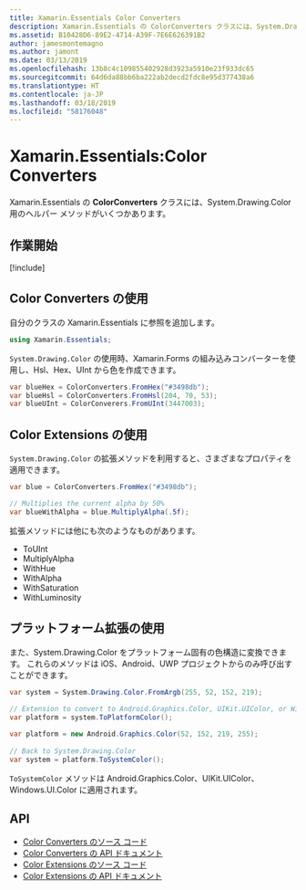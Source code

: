 ```yaml
---
title: Xamarin.Essentials Color Converters
description: Xamarin.Essentials の ColorConverters クラスには、System.Drawing.Color と併用できるヘルパー メソッドと拡張メソッドがいくつかあります。
ms.assetid: B10428D6-89E2-4714-A39F-7E6E626391B2
author: jamesmontemagno
ms.author: jamont
ms.date: 03/13/2019
ms.openlocfilehash: 13b8c4c109855402928d3923a5910e23f933dc65
ms.sourcegitcommit: 64d6da88bb6ba222ab2decd2fdc8e95d377438a6
ms.translationtype: HT
ms.contentlocale: ja-JP
ms.lasthandoff: 03/18/2019
ms.locfileid: "58176048"
---
```

# <a name="xamarinessentials-color-converters"></a>Xamarin.Essentials:Color Converters

Xamarin.Essentials の **ColorConverters** クラスには、System.Drawing.Color 用のヘルパー メソッドがいくつかあります。

## <a name="get-started"></a>作業開始

[!include[](~/essentials/includes/get-started.md)]

## <a name="using-color-converters"></a>Color Converters の使用

自分のクラスの Xamarin.Essentials に参照を追加します。

```csharp
using Xamarin.Essentials;
```

`System.Drawing.Color` の使用時、Xamarin.Forms の組み込みコンバーターを使用し、Hsl、Hex、UInt から色を作成できます。

```csharp
var blueHex = ColorConverters.FromHex("#3498db");
var blueHsl = ColorConverters.FromHsl(204, 70, 53);
var blueUInt = ColorConverers.FromUInt(3447003);
```

## <a name="using-color-extensions"></a>Color Extensions の使用

`System.Drawing.Color` の拡張メソッドを利用すると、さまざまなプロパティを適用できます。

```csharp
var blue = ColorConverters.FromHex("#3498db");

// Multiplies the current alpha by 50%
var blueWithAlpha = blue.MultiplyAlpha(.5f);
```

拡張メソッドには他にも次のようなものがあります。

* ToUInt
* MultiplyAlpha
* WithHue
* WithAlpha
* WithSaturation
* WithLuminosity


## <a name="using-platform-extensions"></a>プラットフォーム拡張の使用

また、System.Drawing.Color をプラットフォーム固有の色構造に変換できます。 これらのメソッドは iOS、Android、UWP プロジェクトからのみ呼び出すことができます。

```csharp
var system = System.Drawing.Color.FromArgb(255, 52, 152, 219);
 
// Extension to convert to Android.Graphics.Color, UIKit.UIColor, or Windows.UI.Color
var platform = system.ToPlatformColor();
```


```csharp
var platform = new Android.Graphics.Color(52, 152, 219, 255);
 
// Back to System.Drawing.Color
var system = platform.ToSystemColor();
```

`ToSystemColor` メソッドは Android.Graphics.Color、UIKit.UIColor、Windows.UI.Color に適用されます。


## <a name="api"></a>API

- [Color Converters のソース コード](https://github.com/xamarin/Essentials/tree/master/Xamarin.Essentials/Types/ColorConverters.shared.cs)
- [Color Converters の API ドキュメント](xref:Xamarin.Essentials.ColorConverters)
- [Color Extensions のソース コード](https://github.com/xamarin/Essentials/tree/master/Xamarin.Essentials/Types/ColorConverters.shared.cs)
- [Color Extensions の API ドキュメント](xref:Xamarin.Essentials.ColorExtensions)
